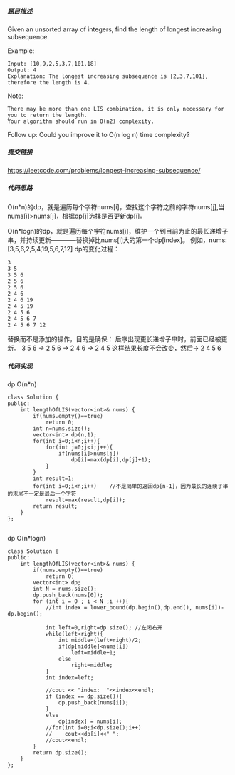 ##### 题目描述
Given an unsorted array of integers, find the length of longest increasing subsequence.

Example:
```
Input: [10,9,2,5,3,7,101,18]
Output: 4 
Explanation: The longest increasing subsequence is [2,3,7,101], therefore the length is 4.
```
Note:
```
There may be more than one LIS combination, it is only necessary for you to return the length.
Your algorithm should run in O(n2) complexity.
```
Follow up: Could you improve it to O(n log n) time complexity?


##### 提交链接

https://leetcode.com/problems/longest-increasing-subsequence/


##### 代码思路
O(n*n)的dp，就是遍历每个字符nums[i]，查找这个字符之前的字符nums[j],当nums[i]>nums[j]，根据dp[j]选择是否更新dp[i]。

O(n*logn)的dp，就是遍历每个字符nums[i]，维护一个到目前为止的最长递增子串，并持续更新————替换掉比nums[i]大的第一个dp[index]。
例如，nums: [3,5,6,2,5,4,19,5,6,7,12]
dp的变化过程：
```
3 
3 5 
3 5 6 
2 5 6 
2 5 6 
2 4 6 
2 4 6 19 
2 4 5 19 
2 4 5 6 
2 4 5 6 7 
2 4 5 6 7 12 
```
替换而不是添加的操作，目的是确保： 后序出现更长递增子串时，前面已经被更新。
3 5 6  -> 2 5 6 -> 2 4 6 -> 2 4 5
这样结果长度不会改变，然后-> 2 4 5 6

##### 代码实现
dp O(n*n)
```
class Solution {
public:
    int lengthOfLIS(vector<int>& nums) {
        if(nums.empty()==true)
            return 0;
        int n=nums.size();
        vector<int> dp(n,1);
        for(int i=0;i<n;i++){
            for(int j=0;j<i;j++){
                if(nums[i]>nums[j])
                    dp[i]=max(dp[i],dp[j]+1);
            }
        }
        int result=1;
        for(int i=0;i<n;i++)    //不是简单的返回dp[n-1]，因为最长的连续子串的末尾不一定是最后一个字符
            result=max(result,dp[i]);
        return result;
    }
};


```
dp  O(n*logn)
```
class Solution {
public:
    int lengthOfLIS(vector<int>& nums) {
        if(nums.empty()==true)
            return 0;
        vector<int> dp;
        int N = nums.size();
        dp.push_back(nums[0]);
        for (int i = 0 ; i < N ;i ++){
            //int index = lower_bound(dp.begin(),dp.end(), nums[i])-dp.begin();
            
            int left=0,right=dp.size(); //左闭右开
            while(left<right){
                int middle=(left+right)/2;
                if(dp[middle]<nums[i])
                    left=middle+1;
                else
                    right=middle;
            }
            int index=left;
            
            //cout << "index:  "<<index<<endl;
            if (index == dp.size()){
                dp.push_back(nums[i]);
            }
            else
                dp[index] = nums[i];
            //for(int i=0;i<dp.size();i++)
            //    cout<<dp[i]<<" ";
            //cout<<endl;
        }
        return dp.size();
    }
};
```